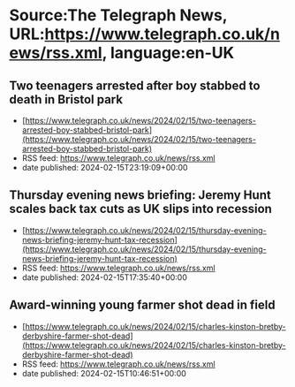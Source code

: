 # Source:The Telegraph News, URL:https://www.telegraph.co.uk/news/rss.xml, language:en-UK

## Two teenagers arrested after boy stabbed to death in Bristol park
 - [https://www.telegraph.co.uk/news/2024/02/15/two-teenagers-arrested-boy-stabbed-bristol-park](https://www.telegraph.co.uk/news/2024/02/15/two-teenagers-arrested-boy-stabbed-bristol-park)
 - RSS feed: https://www.telegraph.co.uk/news/rss.xml
 - date published: 2024-02-15T23:19:09+00:00



## Thursday evening news briefing: Jeremy Hunt scales back tax cuts as UK slips into recession
 - [https://www.telegraph.co.uk/news/2024/02/15/thursday-evening-news-briefing-jeremy-hunt-tax-recession](https://www.telegraph.co.uk/news/2024/02/15/thursday-evening-news-briefing-jeremy-hunt-tax-recession)
 - RSS feed: https://www.telegraph.co.uk/news/rss.xml
 - date published: 2024-02-15T17:35:40+00:00



## Award-winning young farmer shot dead in field
 - [https://www.telegraph.co.uk/news/2024/02/15/charles-kinston-bretby-derbyshire-farmer-shot-dead](https://www.telegraph.co.uk/news/2024/02/15/charles-kinston-bretby-derbyshire-farmer-shot-dead)
 - RSS feed: https://www.telegraph.co.uk/news/rss.xml
 - date published: 2024-02-15T10:46:51+00:00




